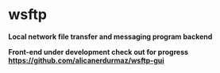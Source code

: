 # wsftp
**Local network file transfer and messaging program backend**

**Front-end under development check out for progress https://github.com/alicanerdurmaz/wsftp-gui**
